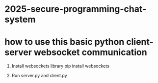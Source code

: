 # 2025-secure-programming-chat-system

# how to use this basic python client-server websocket communication

1. Install websockets library
pip install websockets

2. Run server.py and client.py